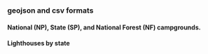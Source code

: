 ### geojson and csv formats


#### National (NP), State (SP), and National Forest (NF) campgrounds. 
#### Lighthouses by state
